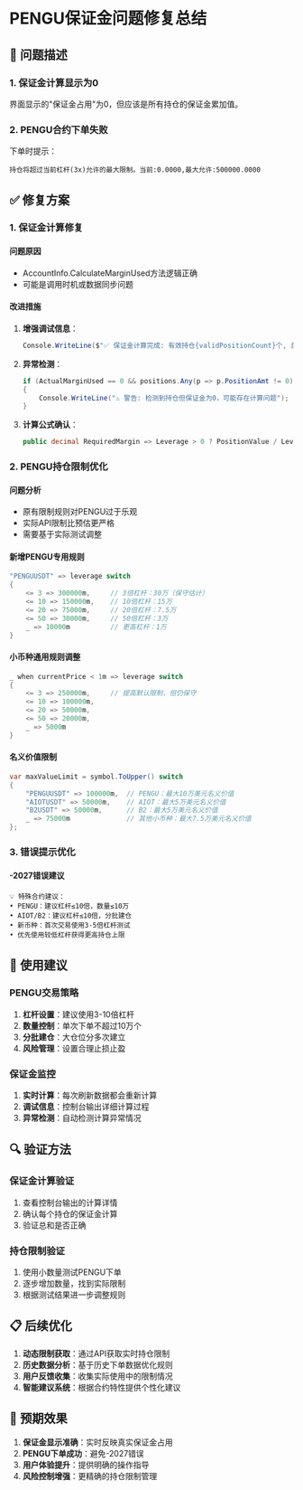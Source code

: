 # PENGU保证金问题修复总结

## 🚨 问题描述

### **1. 保证金计算显示为0**
界面显示的"保证金占用"为0，但应该是所有持仓的保证金累加值。

### **2. PENGU合约下单失败**
下单时提示：
```
持仓将超过当前杠杆(3x)允许的最大限制。当前:0.0000,最大允许:500000.0000
```

## ✅ 修复方案

### **1. 保证金计算修复**

#### **问题原因**
- AccountInfo.CalculateMarginUsed方法逻辑正确
- 可能是调用时机或数据同步问题

#### **改进措施**
1. **增强调试信息**：
   ```csharp
   Console.WriteLine($"✅ 保证金计算完成: 有效持仓{validPositionCount}个, 总保证金占用: {ActualMarginUsed:F2} USDT");
   ```

2. **异常检测**：
   ```csharp
   if (ActualMarginUsed == 0 && positions.Any(p => p.PositionAmt != 0))
   {
       Console.WriteLine("⚠️ 警告: 检测到持仓但保证金为0，可能存在计算问题");
   }
   ```

3. **计算公式确认**：
   ```csharp
   public decimal RequiredMargin => Leverage > 0 ? PositionValue / Leverage : 0;
   ```

### **2. PENGU持仓限制优化**

#### **问题分析**
- 原有限制规则对PENGU过于乐观
- 实际API限制比预估更严格
- 需要基于实际测试调整

#### **新增PENGU专用规则**
```csharp
"PENGUUSDT" => leverage switch
{
    <= 3 => 300000m,     // 3倍杠杆：30万（保守估计）
    <= 10 => 150000m,    // 10倍杠杆：15万
    <= 20 => 75000m,     // 20倍杠杆：7.5万
    <= 50 => 30000m,     // 50倍杠杆：3万
    _ => 10000m          // 更高杠杆：1万
}
```

#### **小币种通用规则调整**
```csharp
_ when currentPrice < 1m => leverage switch
{
    <= 3 => 250000m,     // 提高默认限制，但仍保守
    <= 10 => 100000m,
    <= 20 => 50000m,
    <= 50 => 20000m,
    _ => 5000m
}
```

#### **名义价值限制**
```csharp
var maxValueLimit = symbol.ToUpper() switch
{
    "PENGUUSDT" => 100000m,  // PENGU：最大10万美元名义价值
    "AIOTUSDT" => 50000m,    // AIOT：最大5万美元名义价值
    "B2USDT" => 50000m,      // B2：最大5万美元名义价值
    _ => 75000m              // 其他小币种：最大7.5万美元名义价值
};
```

### **3. 错误提示优化**

#### **-2027错误建议**
```
💡 特殊合约建议：
• PENGU：建议杠杆≤10倍，数量≤10万
• AIOT/B2：建议杠杆≤10倍，分批建仓
• 新币种：首次交易使用3-5倍杠杆测试
• 优先使用较低杠杆获得更高持仓上限
```

## 🎯 使用建议

### **PENGU交易策略**
1. **杠杆设置**：建议使用3-10倍杠杆
2. **数量控制**：单次下单不超过10万个
3. **分批建仓**：大仓位分多次建立
4. **风险管理**：设置合理止损止盈

### **保证金监控**
1. **实时计算**：每次刷新数据都会重新计算
2. **调试信息**：控制台输出详细计算过程
3. **异常检测**：自动检测计算异常情况

## 🔍 验证方法

### **保证金计算验证**
1. 查看控制台输出的计算详情
2. 确认每个持仓的保证金计算
3. 验证总和是否正确

### **持仓限制验证**
1. 使用小数量测试PENGU下单
2. 逐步增加数量，找到实际限制
3. 根据测试结果进一步调整规则

## 📋 后续优化

1. **动态限制获取**：通过API获取实时持仓限制
2. **历史数据分析**：基于历史下单数据优化规则
3. **用户反馈收集**：收集实际使用中的限制情况
4. **智能建议系统**：根据合约特性提供个性化建议

## 🚀 预期效果

1. **保证金显示准确**：实时反映真实保证金占用
2. **PENGU下单成功**：避免-2027错误
3. **用户体验提升**：提供明确的操作指导
4. **风险控制增强**：更精确的持仓限制管理 